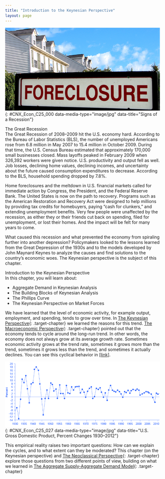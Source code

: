 ```yaml
---
title: "Introduction to the Keynesian Perspective"
layout: page
---
```



<?cnx.eoc class="summary" title="Chapter Review"?>

<?cnx.eoc class="self-check-questions" title="Self-Check Questions"?>

<?cnx.eoc class="review-questions" title="Review Questions"?>

<?cnx.eoc class="critical-thinking" title="Critical Thinking Questions"?>

<?cnx.eoc class="problems" title="Problems"?>

<?cnx.eoc class="references" title="References"?>

 ![The image shows a &#x201C;Foreclosure&#x201D; sign in the foreground and the tops of a couple of houses in the background.](../resources/CNX_Econ_C25_000.jpg "Home foreclosures were just one of the many signs and symptoms of the recent Great Recession. During that time, many businesses closed and many people lost their jobs. (Credit: modification of work by Taber Andrew Bain/Flickr Creative Commons)"){: #CNX_Econ_C25_000 data-media-type="image/jpg" data-title="Signs of a Recession"}

<div data-type="note" id="ch25mod00_bring" class="economics bringhome" data-label="" markdown="1">
<div data-type="title">
The Great Recession
</div>
The Great Recession of 2008–2009 hit the U.S. economy hard. According to the Bureau of Labor Statistics (BLS), the number of unemployed Americans rose from 6.8 million in May 2007 to 15.4 million in October 2009. During that time, the U.S. Census Bureau estimated that approximately 170,000 small businesses closed. Mass layoffs peaked in February 2009 when 326,392 workers were given notice. U.S. productivity and output fell as well. Job losses, declining home values, declining incomes, and uncertainty about the future caused consumption expenditures to decrease. According to the BLS, household spending dropped by 7.8%.

Home foreclosures and the meltdown in U.S. financial markets called for immediate action by Congress, the President, and the Federal Reserve Bank. The United States is now on the path to recovery. Programs such as the American Restoration and Recovery Act were designed to help millions by providing tax credits for homebuyers, paying “cash for clunkers,” and extending unemployment benefits. Very few people were unaffected by the recession, as either they or their friends cut back on spending, filed for unemployment, or lost their homes. And the impact will be felt for many years to come.

What caused this recession and what prevented the economy from spiraling further into another depression? Policymakers looked to the lessons learned from the Great Depression of the 1930s and to the models developed by John Maynard Keynes to analyze the causes and find solutions to the country’s economic woes. The Keynesian perspective is the subject of this chapter.

</div>

<div data-type="note" id="ch25mod00_obj" class="economics chapter-objectives" data-label="" markdown="1">
<div data-type="title">
Introduction to the Keynesian Perspective
</div>
In this chapter, you will learn about:

* Aggregate Demand in Keynesian Analysis
* The Building Blocks of Keynesian Analysis
* The Phillips Curve
* The Keynesian Perspective on Market Forces

</div>

We have learned that the level of economic activity, for example output, employment, and spending, tends to grow over time. In [The Keynesian Perspective](/m48749){: .target-chapter} we learned the reasons for this trend. [The Macroeconomic Perspective](/m48705){: .target-chapter} pointed out that the economy tends to cycle around the long-run trend. In other words, the economy does not always grow at its average growth rate. Sometimes economic activity grows at the trend rate, sometimes it grows more than the trend, sometimes it grows less than the trend, and sometimes it actually declines. You can see this cyclical behavior in [\[link\]](#CNX_Econ_C25_027).

![The line graph shows how GDP percentages have fluctuated since 1930 with the highest percentage in the early 1940s and the lowest percentage in the early 1930s (closely followed by the mid 1940s).](../resources/CNX_Econ_C25_027.jpg "The chart tracks the percent change in GDP since 1930. The magnitude of both recessions and peaks was quite large between 1930 and 1945.  (Source: Bureau of Economic Analysis, &#x201C;National Economic Accounts&#x201D;)"){: #CNX_Econ_C25_027 data-media-type="image/jpg" data-title="U.S. Gross Domestic Product, Percent Changes 1930&#x2013;2012"}

This empirical reality raises two important questions: How can we explain the cycles, and to what extent can they be moderated? This chapter (on the Keynesian perspective) and [The Neoclassical Perspective](/m48756){: .target-chapter} explore those questions from two different points of view, building on what we learned in [The Aggregate Supply-Aggregate Demand Model](/m48739){: .target-chapter}

